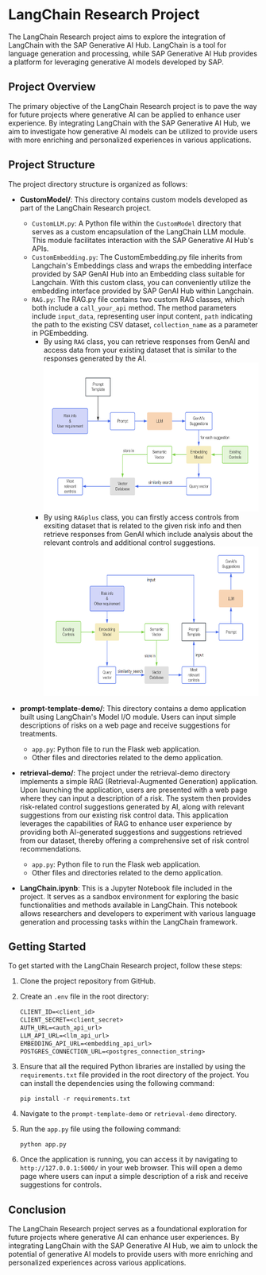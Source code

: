 # LangChain Research Project

The LangChain Research project aims to explore the integration of LangChain with the SAP Generative AI Hub. LangChain is a tool for language generation and processing, while SAP Generative AI Hub provides a platform for leveraging generative AI models developed by SAP.

## Project Overview

The primary objective of the LangChain Research project is to pave the way for future projects where generative AI can be applied to enhance user experience. By integrating LangChain with the SAP Generative AI Hub, we aim to investigate how generative AI models can be utilized to provide users with more enriching and personalized experiences in various applications.

## Project Structure
The project directory structure is organized as follows:

- **CustomModel/**: This directory contains custom models developed as part of the LangChain Research project.
  - `CustomLLM.py`: A Python file within the `CustomModel` directory that serves as a custom encapsulation of the LangChain LLM module. This module facilitates interaction with the SAP Generative AI Hub's APIs.
  - `CustomEmbedding.py`: The CustomEmbedding.py file inherits from Langchain's Embeddings class and wraps the embedding interface provided by SAP GenAI Hub into an Embedding class suitable for Langchain. With this custom class, you can conveniently utilize the embedding interface provided by SAP GenAI Hub within Langchain.
  - `RAG.py`: The RAG.py file contains two custom RAG classes, which both include a `call_your_api` method. The method parameters include `input_data`, representing user input content, `path` indicating the path to the existing CSV dataset, `collection_name` as a parameter in PGEmbedding. 
    - By using `RAG` class, you can retrieve responses from GenAI and access data from your existing dataset that is similar to the responses generated by the AI.
      [<img src="./img/simple-rag-procedure.png" height="300"/>](./img/default_rag_procedure.png?raw=true)
    - By using `RAGplus` class, you can firstly access controls from exsiting dataset that is related to the given risk info and then retrieve responses from GenAI which include analysis about the relevant controls and additional control suggestions.
      [<img src="./img/default-rag-procedure.png" height="300"/>](./img/default_rag_procedure.png?raw=true)

- **prompt-template-demo/**: This directory contains a demo application built using LangChain's Model I/O module. Users can input simple descriptions of risks on a web page and receive suggestions for treatments.
  - `app.py`: Python file to run the Flask web application.
  - Other files and directories related to the demo application.

- **retrieval-demo/**: The project under the retrieval-demo directory implements a simple RAG (Retrieval-Augmented Generation) application. Upon launching the application, users are presented with a web page where they can input a description of a risk. The system then provides risk-related control suggestions generated by AI, along with relevant suggestions from our existing risk control data. This application leverages the capabilities of RAG to enhance user experience by providing both AI-generated suggestions and suggestions retrieved from our dataset, thereby offering a comprehensive set of risk control recommendations.
  - `app.py`: Python file to run the Flask web application.
  - Other files and directories related to the demo application.

- **LangChain.ipynb**: This is a Jupyter Notebook file included in the project. It serves as a sandbox environment for exploring the basic functionalities and methods available in LangChain. This notebook allows researchers and developers to experiment with various language generation and processing tasks within the LangChain framework.

## Getting Started

To get started with the LangChain Research project, follow these steps:

1. Clone the project repository from GitHub.

2. Create an `.env` file in the root directory:

    ```
    CLIENT_ID=<client_id>
    CLIENT_SECRET=<client_secret>
    AUTH_URL=<auth_api_url>
    LLM_API_URL=<llm_api_url>
    EMBEDDING_API_URL=<embedding_api_url>
    POSTGRES_CONNECTION_URL=<postgres_connection_string>
    ```

3. Ensure that all the required Python libraries are installed by using the `requirements.txt` file provided in the root directory of the project. You can install the dependencies using the following command:

    ```
    pip install -r requirements.txt
    ```

3. Navigate to the `prompt-template-demo` or `retrieval-demo` directory.

4. Run the `app.py` file using the following command:

    ```
    python app.py
    ```

5. Once the application is running, you can access it by navigating to `http://127.0.0.1:5000/` in your web browser. This will open a demo page where users can input a simple description of a risk and receive suggestions for controls.

## Conclusion

The LangChain Research project serves as a foundational exploration for future projects where generative AI can enhance user experiences. By integrating LangChain with the SAP Generative AI Hub, we aim to unlock the potential of generative AI models to provide users with more enriching and personalized experiences across various applications.

